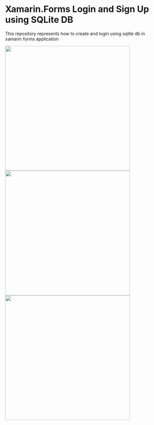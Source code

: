 # Xamarin.Forms Login and Sign Up using SQLite DB
This repository represents how to create and login using sqlite db in xamarin forms application


<image src="Screenshots/4.1%20(1).png" height="400" width="auto"/><image src="Screenshots/4.1%20(2).png" height="400" width="auto"/>
<image src="Screenshots/4.1%20(3).png" height="400" width="auto"/>
